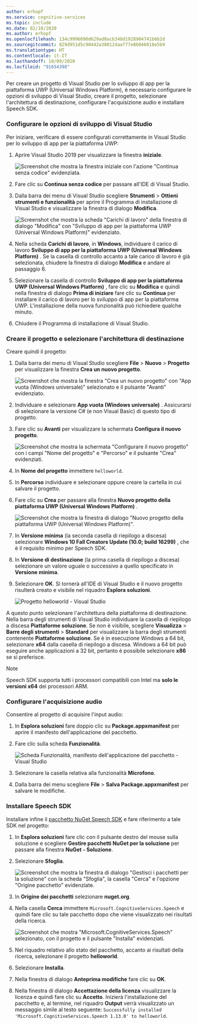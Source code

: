 ```yaml
---
author: erhopf
ms.service: cognitive-services
ms.topic: include
ms.date: 02/10/2020
ms.author: erhopf
ms.openlocfilehash: 134c9996690d629ad8acb348d1928904741b6b2d
ms.sourcegitcommit: 829d951d5c90442a38012daaf77e86046018e5b9
ms.translationtype: HT
ms.contentlocale: it-IT
ms.lasthandoff: 10/09/2020
ms.locfileid: "91654398"
---
```

Per creare un progetto di Visual Studio per lo sviluppo di app per la piattaforma UWP (Universal Windows Platform), è necessario configurare le opzioni di sviluppo di Visual Studio, creare il progetto, selezionare l'architettura di destinazione, configurare l'acquisizione audio e installare Speech SDK.

### <a name="set-up-visual-studio-development-options"></a>Configurare le opzioni di sviluppo di Visual Studio

Per iniziare, verificare di essere configurati correttamente in Visual Studio per lo sviluppo di app per la piattaforma UWP:

1. Aprire Visual Studio 2019 per visualizzare la finestra **iniziale**.

   ![Screenshot che mostra la finestra iniziale con l'azione "Continua senza codice" evidenziata.](../articles/cognitive-services/Speech-Service/media/sdk/vs-enable-uwp-start-window.png)

1. Fare clic su **Continua senza codice** per passare all'IDE di Visual Studio.

1. Dalla barra dei menu di Visual Studio scegliere **Strumenti** > **Ottieni strumenti e funzionalità** per aprire il Programma di installazione di Visual Studio e visualizzare la finestra di dialogo **Modifica**.

   ![Screenshot che mostra la scheda "Carichi di lavoro" della finestra di dialogo "Modifica" con "Sviluppo di app per la piattaforma UWP (Universal Windows Platform)" evidenziato.](../articles/cognitive-services/Speech-Service/media/sdk/vs-enable-uwp-workload.png)

1. Nella scheda **Carichi di lavoro**, in **Windows**, individuare il carico di lavoro **Sviluppo di app per la piattaforma UWP (Universal Windows Platform)** . Se la casella di controllo accanto a tale carico di lavoro è già selezionata, chiudere la finestra di dialogo **Modifica** e andare al passaggio 6.

1. Selezionare la casella di controllo **Sviluppo di app per la piattaforma UWP (Universal Windows Platform)** , fare clic su **Modifica** e quindi nella finestra di dialogo **Prima di iniziare** fare clic su **Continua** per installare il carico di lavoro per lo sviluppo di app per la piattaforma UWP. L'installazione della nuova funzionalità può richiedere qualche minuto.

1. Chiudere il Programma di installazione di Visual Studio.

### <a name="create-the-project-and-select-the-target-architecture"></a>Creare il progetto e selezionare l'architettura di destinazione

Creare quindi il progetto:

1. Dalla barra dei menu di Visual Studio scegliere **File** > **Nuovo** > **Progetto** per visualizzare la finestra **Crea un nuovo progetto**.

   ![Screenshot che mostra la finestra "Crea un nuovo progetto" con "App vuota (Windows universale)" selezionato e il pulsante "Avanti" evidenziato.](../articles/cognitive-services/Speech-Service/media/sdk/vs-enable-uwp-create-new-project.png)

1. Individuare e selezionare **App vuota (Windows universale)** . Assicurarsi di selezionare la versione C# (e non Visual Basic) di questo tipo di progetto.

1. Fare clic su **Avanti** per visualizzare la schermata **Configura il nuovo progetto**.

   ![Screenshot che mostra la schermata "Configurare il nuovo progetto" con i campi "Nome del progetto" e "Percorso" e il pulsante "Crea" evidenziati.](../articles/cognitive-services/Speech-Service/media/sdk/vs-enable-uwp-configure-your-new-project.png)

1. In **Nome del progetto** immettere `helloworld`.

1. In **Percorso** individuare e selezionare oppure creare la cartella in cui salvare il progetto.

1. Fare clic su **Crea** per passare alla finestra **Nuovo progetto della piattaforma UWP (Universal Windows Platform)** .

   ![Screenshot che mostra la finestra di dialogo "Nuovo progetto della piattaforma UWP (Universal Windows Platform)".](../articles/cognitive-services/Speech-Service/media/sdk/qs-csharp-uwp-02-new-uwp-project.png)

1. In **Versione minima** (la seconda casella di riepilogo a discesa) selezionare **Windows 10 Fall Creators Update (10.0; build 16299)** , che è il requisito minimo per Speech SDK.

1. In **Versione di destinazione** (la prima casella di riepilogo a discesa) selezionare un valore uguale o successivo a quello specificato in **Versione minima**.

1. Selezionare **OK**. Si tornerà all'IDE di Visual Studio e il nuovo progetto risulterà creato e visibile nel riquadro **Esplora soluzioni**.

   ![Progetto helloworld - Visual Studio](../articles/cognitive-services/Speech-Service/media/sdk/vs-enable-uwp-helloworld.png)

A questo punto selezionare l'architettura della piattaforma di destinazione. Nella barra degli strumenti di Visual Studio individuare la casella di riepilogo a discesa **Piattaforme soluzione**. Se non è visibile, scegliere **Visualizza** > **Barre degli strumenti** > **Standard** per visualizzare la barra degli strumenti contenente **Piattaforme soluzione**. Se è in esecuzione Windows a 64 bit, selezionare **x64** dalla casella di riepilogo a discesa. Windows a 64 bit può eseguire anche applicazioni a 32 bit, pertanto è possibile selezionare **x86** se si preferisce.

> [!NOTE]
> Speech SDK supporta tutti i processori compatibili con Intel ma **solo le versioni x64** dei processori ARM.

### <a name="set-up-audio-capture"></a>Configurare l'acquisizione audio

Consentire al progetto di acquisire l'input audio:

1. In **Esplora soluzioni** fare doppio clic su **Package.appxmanifest** per aprire il manifesto dell'applicazione del pacchetto.

1. Fare clic sulla scheda **Funzionalità**.

   ![Scheda Funzionalità, manifesto dell'applicazione del pacchetto - Visual Studio](../articles/cognitive-services/Speech-Service/media/sdk/qs-csharp-uwp-07-capabilities.png)

1. Selezionare la casella relativa alla funzionalità **Microfono**.

1. Dalla barra dei menu scegliere **File** > **Salva Package.appxmanifest** per salvare le modifiche.

### <a name="install-the-speech-sdk"></a>Installare Speech SDK

Installare infine il [pacchetto NuGet Speech SDK](https://aka.ms/csspeech/nuget) e fare riferimento a tale SDK nel progetto:

1. In **Esplora soluzioni** fare clic con il pulsante destro del mouse sulla soluzione e scegliere **Gestire pacchetti NuGet per la soluzione** per passare alla finestra **NuGet - Soluzione**.

1. Selezionare **Sfoglia**.

   ![Screenshot che mostra la finestra di dialogo "Gestisci i pacchetti per la soluzione" con la scheda "Sfoglia", la casella "Cerca" e l'opzione "Origine pacchetto" evidenziate.](../articles/cognitive-services/Speech-Service/media/sdk/vs-enable-uwp-nuget-solution-browse.png)

1. In **Origine dei pacchetti** selezionare **nuget.org**.

1. Nella casella **Cerca** immettere `Microsoft.CognitiveServices.Speech` e quindi fare clic su tale pacchetto dopo che viene visualizzato nei risultati della ricerca.

   ![Screenshot che mostra "Microsoft.CognitiveServices.Speech" selezionato, con il progetto e il pulsante "Installa" evidenziati.](../articles/cognitive-services/Speech-Service/media/sdk/qs-csharp-uwp-05-nuget-install-1.0.0.png)

1. Nel riquadro relativo allo stato del pacchetto, accanto ai risultati della ricerca, selezionare il progetto **helloworld**.

1. Selezionare **Installa**.

1. Nella finestra di dialogo **Anteprima modifiche** fare clic su **OK**.

1. Nella finestra di dialogo **Accettazione della licenza** visualizzare la licenza e quindi fare clic su **Accetto**. Inizierà l'installazione del pacchetto e, al termine, nel riquadro **Output** verrà visualizzato un messaggio simile al testo seguente: `Successfully installed 'Microsoft.CognitiveServices.Speech 1.13.0' to helloworld`.
